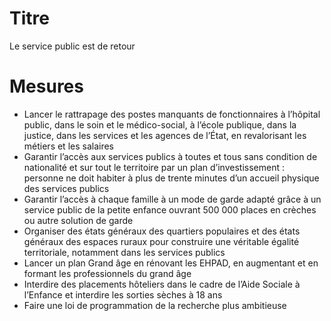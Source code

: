 # Titre

Le service public est de retour

# Mesures

* Lancer le rattrapage des postes manquants de fonctionnaires à l’hôpital public, dans le soin et le médico-social, à l’école publique, dans la justice, dans les services et les agences de l’État, en revalorisant les métiers et les salaires
* Garantir l’accès aux services publics à toutes et tous sans condition de nationalité et sur tout le territoire par un plan d’investissement : personne ne doit habiter à plus de trente minutes d’un accueil physique des services publics
* Garantir l’accès à chaque famille à un mode de garde adapté grâce à un service public de la petite enfance ouvrant 500 000 places en crèches ou autre solution de garde
* Organiser des états généraux des quartiers populaires et des états généraux des espaces ruraux pour construire une véritable égalité territoriale, notamment dans les services publics
* Lancer un plan Grand âge en rénovant les EHPAD, en augmentant et en formant les professionnels du grand âge
* Interdire des placements hôteliers dans le cadre de l’Aide Sociale à l’Enfance et interdire les sorties sèches à 18 ans
* Faire une loi de programmation de la recherche plus ambitieuse